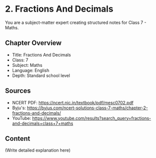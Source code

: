 # 2. Fractions And Decimals

You are a subject-matter expert creating structured notes for Class 7 - Maths.

## Chapter Overview
- Title: Fractions And Decimals
- Class: 7
- Subject: Maths
- Language: English
- Depth: Standard school level

## Sources
- NCERT PDF: https://ncert.nic.in/textbook/pdf/mesc0702.pdf
- Byju's: https://byjus.com/ncert-solutions-class-7-maths/chapter-2-fractions-and-decimals/
- YouTube: https://www.youtube.com/results?search_query=fractions-and-decimals+class+7+maths

## Content
(Write detailed explanation here)
